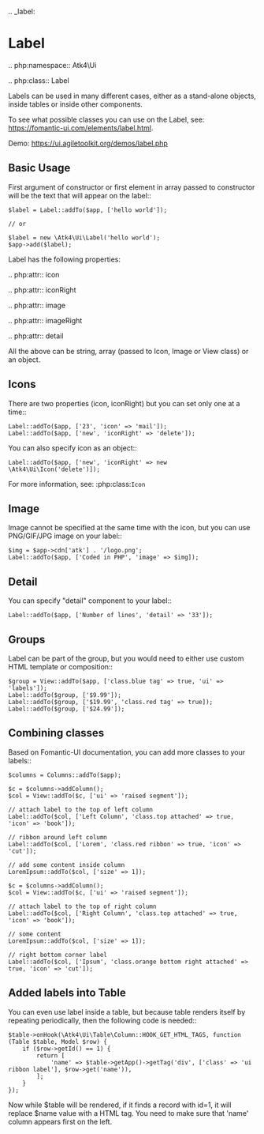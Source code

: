 .. _label:

# Label

.. php:namespace:: Atk4\Ui

.. php:class:: Label

Labels can be used in many different cases, either as a stand-alone objects, inside tables or inside
other components.

To see what possible classes you can use on the Label, see: https://fomantic-ui.com/elements/label.html.

Demo: https://ui.agiletoolkit.org/demos/label.php

## Basic Usage

First argument of constructor or first element in array passed to constructor will be the text that will
appear on the label::

    $label = Label::addTo($app, ['hello world']);

    // or

    $label = new \Atk4\Ui\Label('hello world');
    $app->add($label);


Label has the following properties:

.. php:attr:: icon

.. php:attr:: iconRight

.. php:attr:: image

.. php:attr:: imageRight

.. php:attr:: detail

All the above can be string, array (passed to Icon, Image or View class) or an object.

## Icons

There are two properties (icon, iconRight) but you can set only one at a time::

    Label::addTo($app, ['23', 'icon' => 'mail']);
    Label::addTo($app, ['new', 'iconRight' => 'delete']);

You can also specify icon as an object::

    Label::addTo($app, ['new', 'iconRight' => new \Atk4\Ui\Icon('delete')]);

For more information, see: :php:class:`Icon`

## Image

Image cannot be specified at the same time with the icon, but you can use PNG/GIF/JPG image on your label::

    $img = $app->cdn['atk'] . '/logo.png';
    Label::addTo($app, ['Coded in PHP', 'image' => $img]);

## Detail

You can specify "detail" component to your label::

    Label::addTo($app, ['Number of lines', 'detail' => '33']);

## Groups

Label can be part of the group, but you would need to either use custom HTML template or
composition::

    $group = View::addTo($app, ['class.blue tag' => true, 'ui' => 'labels']);
    Label::addTo($group, ['$9.99']);
    Label::addTo($group, ['$19.99', 'class.red tag' => true]);
    Label::addTo($group, ['$24.99']);

## Combining classes

Based on Fomantic-UI documentation, you can add more classes to your labels::

    $columns = Columns::addTo($app);

    $c = $columns->addColumn();
    $col = View::addTo($c, ['ui' => 'raised segment']);

    // attach label to the top of left column
    Label::addTo($col, ['Left Column', 'class.top attached' => true, 'icon' => 'book']);

    // ribbon around left column
    Label::addTo($col, ['Lorem', 'class.red ribbon' => true, 'icon' => 'cut']);

    // add some content inside column
    LoremIpsum::addTo($col, ['size' => 1]);

    $c = $columns->addColumn();
    $col = View::addTo($c, ['ui' => 'raised segment']);

    // attach label to the top of right column
    Label::addTo($col, ['Right Column', 'class.top attached' => true, 'icon' => 'book']);

    // some content
    LoremIpsum::addTo($col, ['size' => 1]);

    // right bottom corner label
    Label::addTo($col, ['Ipsum', 'class.orange bottom right attached' => true, 'icon' => 'cut']);

## Added labels into Table

You can even use label inside a table, but because table renders itself by repeating periodically, then
the following code is needed::

    $table->onHook(\Atk4\Ui\Table\Column::HOOK_GET_HTML_TAGS, function (Table $table, Model $row) {
        if ($row->getId() == 1) {
            return [
                'name' => $table->getApp()->getTag('div', ['class' => 'ui ribbon label'], $row->get('name')),
            ];
        }
    });

Now while $table will be rendered, if it finds a record with id=1, it will replace $name value with a HTML tag.
You need to make sure that 'name' column appears first on the left.

